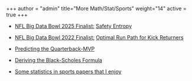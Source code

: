 +++
author = "admin"
title="More Math/Stat/Sports"
weight="14"
active = true
+++

* [NFL Big Data Bowl 2025 Finalist:](https://operations.nfl.com/gameday/analytics/big-data-bowl/2025-big-data-bowl-finalists/) [Safety Entropy](https://www.kaggle.com/code/colejacobson/safety-entropy)

<!--- # LOCAL VERSION OF THE BDB ENTRY
[Safety Entropy](pdf/safety_entropy_local/safety_entropy.html)
-->

<!---
[NFL Big Data Bowl 2025:](https://www.kaggle.com/competitions/nfl-big-data-bowl-2025)
-->

* [NFL Big Data Bowl 2022 Finalist:](https://operations.nfl.com/gameday/analytics/big-data-bowl/2022-big-data-bowl-video-gallery-recap) [Optimal Run Path for Kick Returners](https://www.kaggle.com/code/tainguyen7597/optimal-run-path-for-kick-returners)

* [Predicting the Quarterback-MVP](pdf/RyansArticles/qbmvp.pdf)

* [Deriving the Black-Scholes Formula](pdf/RyansArticles/BlackScholes.pdf)

<!---
* [Some books and papers that I enjoy(/books_and_papers/)
--->

* [Some statistics in sports papers that I enjoy](/statistics_in_sports_papers/)


